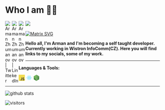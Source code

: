 # Who I am 👨‍💻

<p>
	<a href="https://twitter.com/arman_zhumanov">
  <img align="left" alt="Arman Zhumanov | Twitter" width="22px" src="https://cdn.jsdelivr.net/npm/simple-icons@v3/icons/twitter.svg" /> </a>
	<a href="https://www.linkedin.com/in/arman-zhumanov/">
  <img align="left" alt="Arman Zhumanov | LinkedIn" width="22px" src="https://cdn.jsdelivr.net/npm/simple-icons@v3/icons/linkedin.svg" /> </a>
	<a href="https://www.codewars.com/users/armanpwnz"><img src="https://www.codewars.com/users/armanpwnz/badges/small"></a>
 	 <a href="https://t.me/armasher">
  <img align="left" alt="Arman Zhumanov" width="22px" src="https://cdn.jsdelivr.net/npm/simple-icons@v3/icons/telegram.svg" />
		</a>
</p>

[![Matrix SVG](https://raw.githubusercontent.com/rodrigograca31/rodrigograca31/master/matrix.svg)](https://www.youtube.com/watch?v=SDkAGkd4NLc)


**Hello all, I'm Arman and I'm becoming a self taught developer. Currently working in Wistron InfoComm(CZ). Here you will find links to my socials, some of my work.**

---------------------------------------------------------------------------------------------------------------------------------------------------------------------------------

**Languages & Tools:**  

<code><img height="20" src="https://raw.githubusercontent.com/github/explore/80688e429a7d4ef2fca1e82350fe8e3517d3494d/topics/javascript/javascript.png"></code>
<code><img height="20" src="https://raw.githubusercontent.com/github/explore/80688e429a7d4ef2fca1e82350fe8e3517d3494d/topics/react/react.png"></code>
<code><img height="20" src="https://raw.githubusercontent.com/github/explore/80688e429a7d4ef2fca1e82350fe8e3517d3494d/topics/nodejs/nodejs.png"></code>

---------------------------------------------------------------------------------------------------------------------------------------------------------------------------------

![github stats](https://github-readme-stats.vercel.app/api?username=armanpwnz&show_icons=true)

![visitors](https://visitor-badge.glitch.me/badge?page_id=armanpwnz.armanpwnz) 
<!--
**armanpwnz/armanpwnz** is a ✨ _special_ ✨ repository because its `README.md` (this file) appears on your GitHub profile.

Here are some ideas to get you started:

- 🔭 I’m currently working on ...
- 🌱 I’m currently learning ...
- 👯 I’m looking to collaborate on ...
- 🤔 I’m looking for help with ...
- 💬 Ask me about ...
- 📫 How to reach me: ...
- 😄 Pronouns: ...
- ⚡ Fun fact: ...
-->

